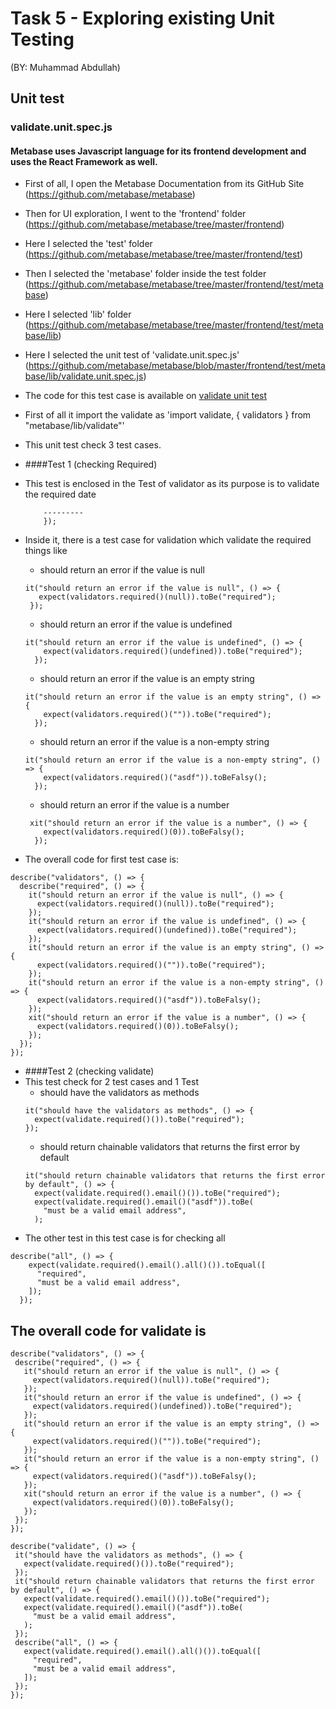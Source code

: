 # Task 5 - Exploring existing Unit Testing
(BY: Muhammad Abdullah)
## Unit test
### validate.unit.spec.js
#### Metabase uses Javascript language for its frontend development and uses the React Framework as well. 
- First of all, I open the Metabase Documentation from its GitHub Site (https://github.com/metabase/metabase)
- Then for UI exploration, I went to the 'frontend' folder (https://github.com/metabase/metabase/tree/master/frontend)
- Here I selected the 'test' folder (https://github.com/metabase/metabase/tree/master/frontend/test)
- Then I selected the 'metabase' folder inside the test folder (https://github.com/metabase/metabase/tree/master/frontend/test/metabase)
- Here I selected 'lib' folder (https://github.com/metabase/metabase/tree/master/frontend/test/metabase/lib)
- Here I selected the unit test of 'validate.unit.spec.js' (https://github.com/metabase/metabase/blob/master/frontend/test/metabase/lib/validate.unit.spec.js)
- The code for this test case is available on [validate unit test](https://github.com/metabase/metabase/blob/master/frontend/test/metabase/lib/validate.unit.spec.js)

- First of all it import the validate as 'import validate, { validators } from "metabase/lib/validate"'
- This unit test check 3 test cases.
- ####Test 1 (checking Required)
- This test is enclosed in the Test of validator as its purpose is to validate the required date
  ``` describe("required", () => {
      ---------
      });
  ```
- Inside it, there is a test case for validation which validate the required things like
  - should return an error if the value is null
   ```
   it("should return an error if the value is null", () => {
      expect(validators.required()(null)).toBe("required");
    });
   ```
  - should return an error if the value is undefined
  ```
  it("should return an error if the value is undefined", () => {
      expect(validators.required()(undefined)).toBe("required");
    });
  ```
  - should return an error if the value is an empty string
  ```
  it("should return an error if the value is an empty string", () => {
      expect(validators.required()("")).toBe("required");
    });
  ```
  - should return an error if the value is a non-empty string
  ```
  it("should return an error if the value is a non-empty string", () => {
      expect(validators.required()("asdf")).toBeFalsy();
    });
  ```
  - should return an error if the value is a number
  ```
   xit("should return an error if the value is a number", () => {
      expect(validators.required()(0)).toBeFalsy();
    });
  ```
- The overall code for first test case is:
```
describe("validators", () => {
  describe("required", () => {
    it("should return an error if the value is null", () => {
      expect(validators.required()(null)).toBe("required");
    });
    it("should return an error if the value is undefined", () => {
      expect(validators.required()(undefined)).toBe("required");
    });
    it("should return an error if the value is an empty string", () => {
      expect(validators.required()("")).toBe("required");
    });
    it("should return an error if the value is a non-empty string", () => {
      expect(validators.required()("asdf")).toBeFalsy();
    });
    xit("should return an error if the value is a number", () => {
      expect(validators.required()(0)).toBeFalsy();
    });
  });
});
```

- ####Test 2 (checking validate)  
- This test check for 2 test cases and 1 Test
  - should have the validators as methods
  ```
  it("should have the validators as methods", () => {
    expect(validate.required()()).toBe("required");
  });
  ```
  - should return chainable validators that returns the first error by default
  ```
  it("should return chainable validators that returns the first error by default", () => {
    expect(validate.required().email()()).toBe("required");
    expect(validate.required().email()("asdf")).toBe(
      "must be a valid email address",
    );
   ```
- The other test in this test case is for checking all  
```
describe("all", () => {
    expect(validate.required().email().all()()).toEqual([
      "required",
      "must be a valid email address",
    ]);
  });
 ```
 ##  The overall code for validate is 
 ```
 describe("validators", () => {
  describe("required", () => {
    it("should return an error if the value is null", () => {
      expect(validators.required()(null)).toBe("required");
    });
    it("should return an error if the value is undefined", () => {
      expect(validators.required()(undefined)).toBe("required");
    });
    it("should return an error if the value is an empty string", () => {
      expect(validators.required()("")).toBe("required");
    });
    it("should return an error if the value is a non-empty string", () => {
      expect(validators.required()("asdf")).toBeFalsy();
    });
    xit("should return an error if the value is a number", () => {
      expect(validators.required()(0)).toBeFalsy();
    });
  });
});

describe("validate", () => {
  it("should have the validators as methods", () => {
    expect(validate.required()()).toBe("required");
  });
  it("should return chainable validators that returns the first error by default", () => {
    expect(validate.required().email()()).toBe("required");
    expect(validate.required().email()("asdf")).toBe(
      "must be a valid email address",
    );
  });
  describe("all", () => {
    expect(validate.required().email().all()()).toEqual([
      "required",
      "must be a valid email address",
    ]);
  });
});
```

 
